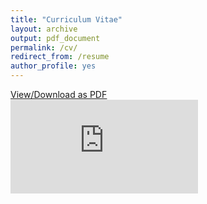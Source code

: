 ```yaml
---
title: "Curriculum Vitae"
layout: archive
output: pdf_document
permalink: /cv/
redirect_from: /resume
author_profile: yes
---
```


<u><a href="https://williamngiam.github.io/files/wxqn_cv.pdf">View/Download as PDF</a></u>
<br>
<embed src="https://williamngiam.github.io/files/wxqn_cv.pdf">
</embed>
